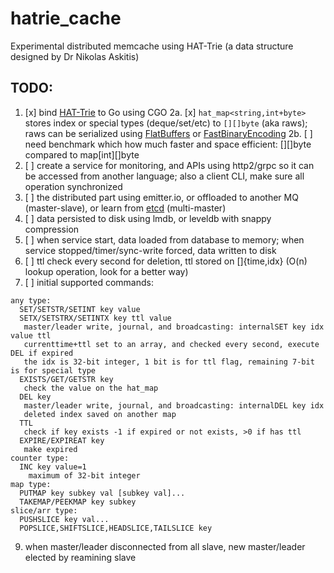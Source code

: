 # hatrie_cache
Experimental distributed memcache using HAT-Trie (a data structure designed by Dr Nikolas Askitis)

## TODO:

1. [x] bind [HAT-Trie](https://github.com/luikore/hat-trie) to Go using CGO
2a. [x] `hat_map<string,int+byte>` stores index or special types (deque/set/etc) to `[][]byte` (aka raws); raws can be serialized using [FlatBuffers](http://github.com/google/flatbuffers) or [FastBinaryEncoding](http://github.com/chronoxor/FastBinaryEncoding)
2b. [ ] need benchmark which how much faster and space efficient: [][]byte compared to map[int][]byte
3. [ ] create a service for monitoring, and APIs using http2/grpc so it can be accessed from another language; also a client CLI, make sure all operation synchronized
4. [ ] the distributed part using emitter.io, or offloaded to another MQ (master-slave), or learn from [etcd](https://github.com/etcd-io/etcd/tree/master/raft) (multi-master)
5. [ ] data persisted to disk using lmdb, or leveldb with snappy compression
6. [ ] when service start, data loaded from database to memory; when service stopped/timer/sync-write forced, data written to disk
7. [ ] ttl check every second for deletion, ttl stored on []{time,idx} (O(n) lookup operation, look for a better way)
8. [ ] initial supported commands:
```
any type:
  SET/SETSTR/SETINT key value
  SETX/SETSTRX/SETINTX key ttl value
   master/leader write, journal, and broadcasting: internalSET key idx value ttl
   currenttime+ttl set to an array, and checked every second, execute DEL if expired
   the idx is 32-bit integer, 1 bit is for ttl flag, remaining 7-bit is for special type
  EXISTS/GET/GETSTR key
   check the value on the hat_map
  DEL key
   master/leader write, journal, and broadcasting: internalDEL key idx
   deleted index saved on another map
  TTL
   check if key exists -1 if expired or not exists, >0 if has ttl
  EXPIRE/EXPIREAT key
   make expired 
counter type:
  INC key value=1
    maximum of 32-bit integer
map type:
  PUTMAP key subkey val [subkey val]...
  TAKEMAP/PEEKMAP key subkey
slice/arr type:
  PUSHSLICE key val...
  POPSLICE,SHIFTSLICE,HEADSLICE,TAILSLICE key
```
9. when master/leader disconnected from all slave, new master/leader elected by reamining slave
